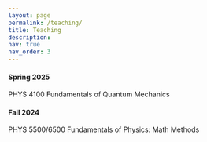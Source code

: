 ```yaml
---
layout: page
permalink: /teaching/
title: Teaching
description: 
nav: true
nav_order: 3
---
```

<h4>Spring 2025</h4>
<p>PHYS 4100 Fundamentals of Quantum Mechanics</p>

<h4>Fall 2024</h4>
<p>PHYS 5500/6500 Fundamentals of Physics: Math Methods</p>
